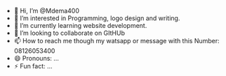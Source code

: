 - 👋 Hi, I’m @Mdema400
- 👀 I’m interested in Programming, logo design and writing.
- 🌱 I’m currently learning website development.
- 💞️ I’m looking to collaborate on GItHUb
- 📫 How to reach me though my watsapp or message with this Number: 08126053400
- 😄 Pronouns: ...
- ⚡ Fun fact: ...

<!---
Mdema400/Mdema400 is a ✨ special ✨ repository because its `README.md` (this file) appears on your GitHub profile.
You can click the Preview link to take a look at your changes.
--->
